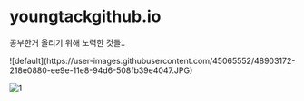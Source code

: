 # youngtackgithub.io

공부한거 올리기 위해 노력한 것들..

<div>
<img>![default](https://user-images.githubusercontent.com/45065552/48903172-218e0880-ee9e-11e8-94d6-508fb39e4047.JPG)</img>
  
<img>![1](https://user-images.githubusercontent.com/45065552/48903188-2bb00700-ee9e-11e8-8020-3241fcb8cb80.JPG)</img>

</div>
